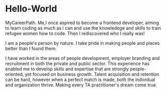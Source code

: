 # Hello-World
MyCareerPath.
Me,I once aspired to become a frontend developer, aiming to learn coding as much as i can and use the knowledege and skills to train refugee women how to code. Then I rediscovered who I really was!

I am a people's person by nature. I take pride in making people and places better than I found them.

I have worked in the areas of people development, employer branding and recruitment in both the
private and public sector. This experience has enabled me to develop skills and expertise that are strongly people-oriented, yet focused on business growth. Talent acquisition and retention can be hard, however when a perfect match is made, both the individual and organization thrive. Making every TA practitioner's dream come true.
